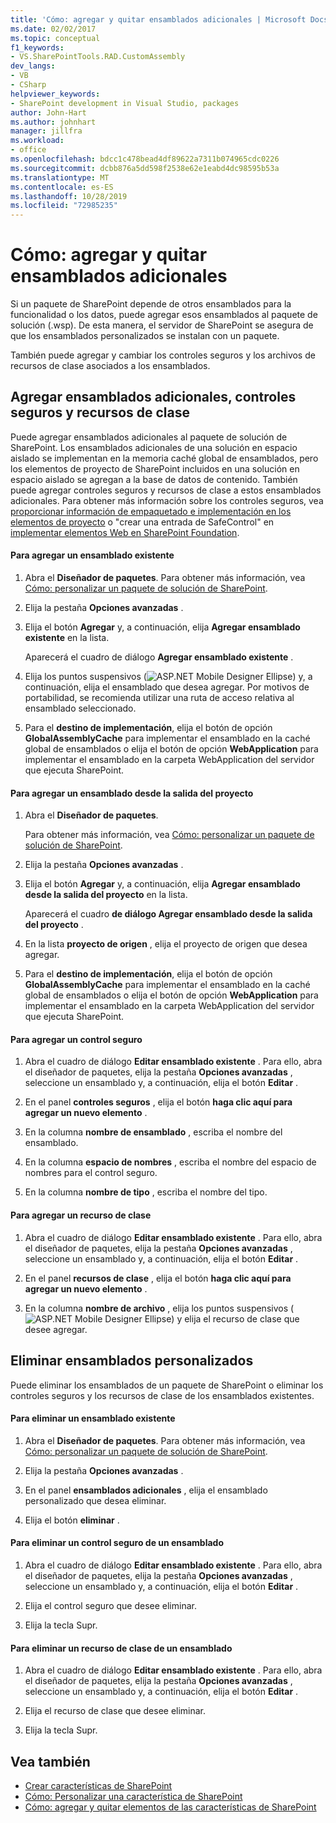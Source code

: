```yaml
---
title: 'Cómo: agregar y quitar ensamblados adicionales | Microsoft Docs'
ms.date: 02/02/2017
ms.topic: conceptual
f1_keywords:
- VS.SharePointTools.RAD.CustomAssembly
dev_langs:
- VB
- CSharp
helpviewer_keywords:
- SharePoint development in Visual Studio, packages
author: John-Hart
ms.author: johnhart
manager: jillfra
ms.workload:
- office
ms.openlocfilehash: bdcc1c478bead4df89622a7311b074965cdc0226
ms.sourcegitcommit: dcbb876a5dd598f2538e62e1eabd4dc98595b53a
ms.translationtype: MT
ms.contentlocale: es-ES
ms.lasthandoff: 10/28/2019
ms.locfileid: "72985235"
---
```

# <a name="how-to-add-and-remove-additional-assemblies"></a>Cómo: agregar y quitar ensamblados adicionales
  Si un paquete de SharePoint depende de otros ensamblados para la funcionalidad o los datos, puede agregar esos ensamblados al paquete de solución (.wsp). De esta manera, el servidor de SharePoint se asegura de que los ensamblados personalizados se instalan con un paquete.

 También puede agregar y cambiar los controles seguros y los archivos de recursos de clase asociados a los ensamblados.

## <a name="add-additional-assemblies-safe-controls-and-class-resources"></a>Agregar ensamblados adicionales, controles seguros y recursos de clase
 Puede agregar ensamblados adicionales al paquete de solución de SharePoint. Los ensamblados adicionales de una solución en espacio aislado se implementan en la memoria caché global de ensamblados, pero los elementos de proyecto de SharePoint incluidos en una solución en espacio aislado se agregan a la base de datos de contenido. También puede agregar controles seguros y recursos de clase a estos ensamblados adicionales. Para obtener más información sobre los controles seguros, vea [proporcionar información de empaquetado e implementación en los elementos de proyecto](../sharepoint/providing-packaging-and-deployment-information-in-project-items.md) o "crear una entrada de SafeControl" en [implementar elementos Web en SharePoint Foundation](/previous-versions/office/developer/sharepoint-2010/cc768621(v=office.14)).

#### <a name="to-add-an-existing-assembly"></a>Para agregar un ensamblado existente

1. Abra el **Diseñador de paquetes**. Para obtener más información, vea [Cómo: personalizar un paquete de solución de SharePoint](../sharepoint/how-to-customize-a-sharepoint-solution-package.md).

2. Elija la pestaña **Opciones avanzadas** .

3. Elija el botón **Agregar** y, a continuación, elija **Agregar ensamblado existente** en la lista.

     Aparecerá el cuadro de diálogo **Agregar ensamblado existente** .

4. Elija los puntos suspensivos (![ASP.NET Mobile Designer Ellipse](../sharepoint/media/mwellipsis.gif "Elipse del Diseñador de ASP.NET Mobile")) y, a continuación, elija el ensamblado que desea agregar. Por motivos de portabilidad, se recomienda utilizar una ruta de acceso relativa al ensamblado seleccionado.

5. Para el **destino de implementación**, elija el botón de opción **GlobalAssemblyCache** para implementar el ensamblado en la caché global de ensamblados o elija el botón de opción **WebApplication** para implementar el ensamblado en la carpeta WebApplication del servidor que ejecuta SharePoint.

#### <a name="to-add-an-assembly-from-project-output"></a>Para agregar un ensamblado desde la salida del proyecto

1. Abra el **Diseñador de paquetes**.

     Para obtener más información, vea [Cómo: personalizar un paquete de solución de SharePoint](../sharepoint/how-to-customize-a-sharepoint-solution-package.md).

2. Elija la pestaña **Opciones avanzadas** .

3. Elija el botón **Agregar** y, a continuación, elija **Agregar ensamblado desde la salida del proyecto** en la lista.

     Aparecerá el cuadro **de diálogo Agregar ensamblado desde la salida del proyecto** .

4. En la lista **proyecto de origen** , elija el proyecto de origen que desea agregar.

5. Para el **destino de implementación**, elija el botón de opción **GlobalAssemblyCache** para implementar el ensamblado en la caché global de ensamblados o elija el botón de opción **WebApplication** para implementar el ensamblado en la carpeta WebApplication del servidor que ejecuta SharePoint.

#### <a name="to-add-a-safe-control"></a>Para agregar un control seguro

1. Abra el cuadro de diálogo **Editar ensamblado existente** . Para ello, abra el diseñador de paquetes, elija la pestaña **Opciones avanzadas** , seleccione un ensamblado y, a continuación, elija el botón **Editar** .

2. En el panel **controles seguros** , elija el botón **haga clic aquí para agregar un nuevo elemento** .

3. En la columna **nombre de ensamblado** , escriba el nombre del ensamblado.

4. En la columna **espacio de nombres** , escriba el nombre del espacio de nombres para el control seguro.

5. En la columna **nombre de tipo** , escriba el nombre del tipo.

#### <a name="to-add-a-class-resource"></a>Para agregar un recurso de clase

1. Abra el cuadro de diálogo **Editar ensamblado existente** . Para ello, abra el diseñador de paquetes, elija la pestaña **Opciones avanzadas** , seleccione un ensamblado y, a continuación, elija el botón **Editar** .

2. En el panel **recursos de clase** , elija el botón **haga clic aquí para agregar un nuevo elemento** .

3. En la columna **nombre de archivo** , elija los puntos suspensivos (![ASP.NET Mobile Designer Ellipse](../sharepoint/media/mwellipsis.gif "Elipse del Diseñador de ASP.NET Mobile")) y elija el recurso de clase que desee agregar.

## <a name="delete-custom-assemblies"></a>Eliminar ensamblados personalizados
 Puede eliminar los ensamblados de un paquete de SharePoint o eliminar los controles seguros y los recursos de clase de los ensamblados existentes.

#### <a name="to-delete-an-existing-assembly"></a>Para eliminar un ensamblado existente

1. Abra el **Diseñador de paquetes**. Para obtener más información, vea [Cómo: personalizar un paquete de solución de SharePoint](../sharepoint/how-to-customize-a-sharepoint-solution-package.md).

2. Elija la pestaña **Opciones avanzadas** .

3. En el panel **ensamblados adicionales** , elija el ensamblado personalizado que desea eliminar.

4. Elija el botón **eliminar** .

#### <a name="to-delete-a-safe-control-for-an-assembly"></a>Para eliminar un control seguro de un ensamblado

1. Abra el cuadro de diálogo **Editar ensamblado existente** . Para ello, abra el diseñador de paquetes, elija la pestaña **Opciones avanzadas** , seleccione un ensamblado y, a continuación, elija el botón **Editar** .

2. Elija el control seguro que desee eliminar.

3. Elija la tecla Supr.

#### <a name="to-delete-a-class-resource-for-an-assembly"></a>Para eliminar un recurso de clase de un ensamblado

1. Abra el cuadro de diálogo **Editar ensamblado existente** . Para ello, abra el diseñador de paquetes, elija la pestaña **Opciones avanzadas** , seleccione un ensamblado y, a continuación, elija el botón **Editar** .

2. Elija el recurso de clase que desee eliminar.

3. Elija la tecla Supr.

## <a name="see-also"></a>Vea también
- [Crear características de SharePoint](../sharepoint/creating-sharepoint-features.md)
- [Cómo: Personalizar una característica de SharePoint](../sharepoint/how-to-customize-a-sharepoint-feature.md)
- [Cómo: agregar y quitar elementos de las características de SharePoint](../sharepoint/how-to-add-and-remove-items-to-sharepoint-features.md)
